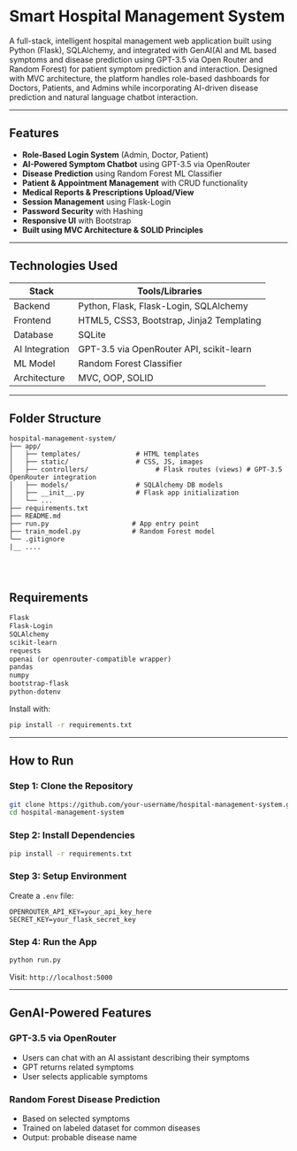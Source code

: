 #  Smart Hospital Management System

A full-stack, intelligent hospital management web application built using Python (Flask), SQLAlchemy, and integrated with GenAI(AI and ML based symptoms and disease prediction using GPT-3.5 via Open Router and Random Forest) for patient symptom prediction and interaction. Designed with MVC architecture, the platform handles role-based dashboards for Doctors, Patients, and Admins while incorporating AI-driven disease prediction and natural language chatbot interaction.

---

##  Features

*  **Role-Based Login System** (Admin, Doctor, Patient)
*  **AI-Powered Symptom Chatbot** using GPT-3.5 via OpenRouter
*  **Disease Prediction** using Random Forest ML Classifier
*  **Patient & Appointment Management** with CRUD functionality
*  **Medical Reports & Prescriptions Upload/View**
*  **Session Management** using Flask-Login
*  **Password Security** with Hashing
*  **Responsive UI** with Bootstrap
*  **Built using MVC Architecture & SOLID Principles**

---

##  Technologies Used

| Stack          | Tools/Libraries                           |
| -------------- | ----------------------------------------- |
| Backend        | Python, Flask, Flask-Login, SQLAlchemy    |
| Frontend       | HTML5, CSS3, Bootstrap, Jinja2 Templating |
| Database       | SQLite                                    |
| AI Integration | GPT-3.5 via OpenRouter API, scikit-learn  |
| ML Model       | Random Forest Classifier                  |
| Architecture   | MVC, OOP, SOLID                           |

---

## Folder Structure

```
hospital-management-system/
├── app/
│   ├── templates/              # HTML templates
│   ├── static/                 # CSS, JS, images
│   ├── controllers/                 # Flask routes (views) # GPT-3.5 OpenRouter integration
│   ├── models/                 # SQLAlchemy DB models             
│   ├── __init__.py             # Flask app initialization
│   └── ...
├── requirements.txt
├── README.md
├── run.py                     # App entry point
├── train_model.py             # Random Forest model
└── .gitignore
|__ ....




```
##  Requirements

```txt
Flask
Flask-Login
SQLAlchemy
scikit-learn
requests
openai (or openrouter-compatible wrapper)
pandas
numpy
bootstrap-flask
python-dotenv
```

Install with:

```bash
pip install -r requirements.txt
```

---

##  How to Run

###  Step 1: Clone the Repository

```bash
git clone https://github.com/your-username/hospital-management-system.git
cd hospital-management-system
```

###  Step 2: Install Dependencies

```bash
pip install -r requirements.txt
```

###  Step 3: Setup Environment

Create a `.env` file:

```env
OPENROUTER_API_KEY=your_api_key_here
SECRET_KEY=your_flask_secret_key
```

###  Step 4: Run the App

```bash
python run.py
```

Visit: `http://localhost:5000`

---

##  GenAI-Powered Features

###  GPT-3.5 via OpenRouter

* Users can chat with an AI assistant describing their symptoms
* GPT returns related symptoms
* User selects applicable symptoms

###  Random Forest Disease Prediction

* Based on selected symptoms
* Trained on labeled dataset for common diseases
* Output: probable disease name

